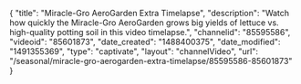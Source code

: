 {
    "title": "Miracle-Gro AeroGarden Extra Timelapse",
    "description": "Watch how quickly the Miracle-Gro AeroGarden grows big yields of lettuce vs. high-quality potting soil in this video timelapse.",
    "channelid": "85595586",
    "videoid": "85601873",
    "date_created": "1488400375",
    "date_modified": "1491355369",
    "type": "captivate",
    "layout": "channelVideo",
    "url": "\/seasonal\/miracle-gro-aerogarden-extra-timelapse\/85595586-85601873"
}